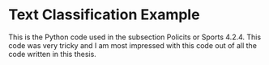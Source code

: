 # Text Classification Example

This is the Python code used in the subsection Policits or Sports 4.2.4. This code was very tricky and I am most impressed with this code out of all the code written in this thesis.
